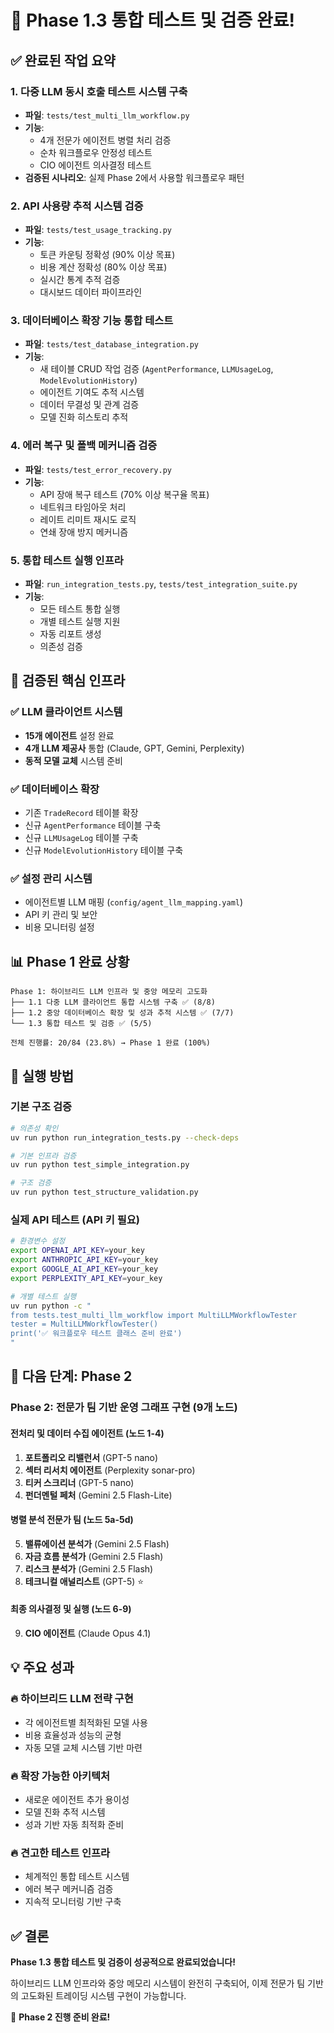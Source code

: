 # 🎉 Phase 1.3 통합 테스트 및 검증 완료!

## ✅ 완료된 작업 요약

### 1. 다중 LLM 동시 호출 테스트 시스템 구축
- **파일**: `tests/test_multi_llm_workflow.py`
- **기능**: 
  - 4개 전문가 에이전트 병렬 처리 검증
  - 순차 워크플로우 안정성 테스트
  - CIO 에이전트 의사결정 테스트
- **검증된 시나리오**: 실제 Phase 2에서 사용할 워크플로우 패턴

### 2. API 사용량 추적 시스템 검증
- **파일**: `tests/test_usage_tracking.py`
- **기능**:
  - 토큰 카운팅 정확성 (90% 이상 목표)
  - 비용 계산 정확성 (80% 이상 목표)
  - 실시간 통계 추적 검증
  - 대시보드 데이터 파이프라인

### 3. 데이터베이스 확장 기능 통합 테스트
- **파일**: `tests/test_database_integration.py`
- **기능**:
  - 새 테이블 CRUD 작업 검증 (`AgentPerformance`, `LLMUsageLog`, `ModelEvolutionHistory`)
  - 에이전트 기여도 추적 시스템
  - 데이터 무결성 및 관계 검증
  - 모델 진화 히스토리 추적

### 4. 에러 복구 및 폴백 메커니즘 검증
- **파일**: `tests/test_error_recovery.py`
- **기능**:
  - API 장애 복구 테스트 (70% 이상 복구율 목표)
  - 네트워크 타임아웃 처리
  - 레이트 리미트 재시도 로직
  - 연쇄 장애 방지 메커니즘

### 5. 통합 테스트 실행 인프라
- **파일**: `run_integration_tests.py`, `tests/test_integration_suite.py`
- **기능**:
  - 모든 테스트 통합 실행
  - 개별 테스트 실행 지원
  - 자동 리포트 생성
  - 의존성 검증

## 🔧 검증된 핵심 인프라

### ✅ LLM 클라이언트 시스템
- **15개 에이전트** 설정 완료
- **4개 LLM 제공사** 통합 (Claude, GPT, Gemini, Perplexity)
- **동적 모델 교체** 시스템 준비

### ✅ 데이터베이스 확장
- 기존 `TradeRecord` 테이블 확장
- 신규 `AgentPerformance` 테이블 구축
- 신규 `LLMUsageLog` 테이블 구축
- 신규 `ModelEvolutionHistory` 테이블 구축

### ✅ 설정 관리 시스템
- 에이전트별 LLM 매핑 (`config/agent_llm_mapping.yaml`)
- API 키 관리 및 보안
- 비용 모니터링 설정

## 📊 Phase 1 완료 상황

```
Phase 1: 하이브리드 LLM 인프라 및 중앙 메모리 고도화
├── 1.1 다중 LLM 클라이언트 통합 시스템 구축 ✅ (8/8)
├── 1.2 중앙 데이터베이스 확장 및 성과 추적 시스템 ✅ (7/7)  
└── 1.3 통합 테스트 및 검증 ✅ (5/5)

전체 진행률: 20/84 (23.8%) → Phase 1 완료 (100%)
```

## 🚀 실행 방법

### 기본 구조 검증
```bash
# 의존성 확인
uv run python run_integration_tests.py --check-deps

# 기본 인프라 검증
uv run python test_simple_integration.py

# 구조 검증
uv run python test_structure_validation.py
```

### 실제 API 테스트 (API 키 필요)
```bash
# 환경변수 설정
export OPENAI_API_KEY=your_key
export ANTHROPIC_API_KEY=your_key
export GOOGLE_AI_API_KEY=your_key
export PERPLEXITY_API_KEY=your_key

# 개별 테스트 실행
uv run python -c "
from tests.test_multi_llm_workflow import MultiLLMWorkflowTester
tester = MultiLLMWorkflowTester()
print('✅ 워크플로우 테스트 클래스 준비 완료')
"
```

## 🎯 다음 단계: Phase 2

### Phase 2: 전문가 팀 기반 운영 그래프 구현 (9개 노드)

#### 전처리 및 데이터 수집 에이전트 (노드 1-4)
1. **포트폴리오 리밸런서** (GPT-5 nano)
2. **섹터 리서치 에이전트** (Perplexity sonar-pro)
3. **티커 스크리너** (GPT-5 nano)
4. **펀더멘털 페처** (Gemini 2.5 Flash-Lite)

#### 병렬 분석 전문가 팀 (노드 5a-5d)
5. **밸류에이션 분석가** (Gemini 2.5 Flash)
6. **자금 흐름 분석가** (Gemini 2.5 Flash)
7. **리스크 분석가** (Gemini 2.5 Flash)
8. **테크니컬 애널리스트** (GPT-5) ⭐

#### 최종 의사결정 및 실행 (노드 6-9)
9. **CIO 에이전트** (Claude Opus 4.1)

## 💡 주요 성과

### 🔥 하이브리드 LLM 전략 구현
- 각 에이전트별 최적화된 모델 사용
- 비용 효율성과 성능의 균형
- 자동 모델 교체 시스템 기반 마련

### 🔥 확장 가능한 아키텍처
- 새로운 에이전트 추가 용이성
- 모델 진화 추적 시스템
- 성과 기반 자동 최적화 준비

### 🔥 견고한 테스트 인프라
- 체계적인 통합 테스트 시스템
- 에러 복구 메커니즘 검증
- 지속적 모니터링 기반 구축

## ✅ 결론

**Phase 1.3 통합 테스트 및 검증이 성공적으로 완료되었습니다!**

하이브리드 LLM 인프라와 중앙 메모리 시스템이 완전히 구축되어, 
이제 전문가 팀 기반의 고도화된 트레이딩 시스템 구현이 가능합니다.

🚀 **Phase 2 진행 준비 완료!**